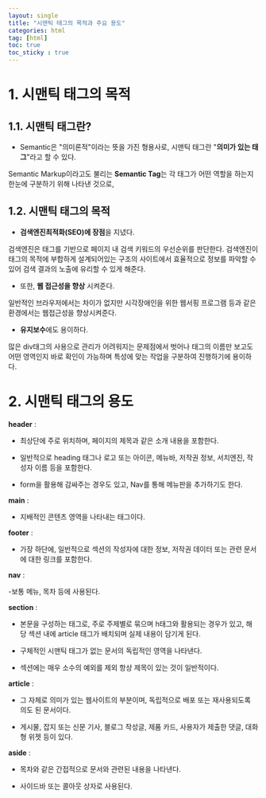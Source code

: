 ```yaml
---
layout: single
title: "시맨틱 태그의 목적과 주요 용도"
categories: html
tag: [html]
toc: true
toc_sticky : true
---
```


# 1. 시맨틱 태그의 목적

## 1.1. 시맨틱 태그란?

- Semantic은 "의미론적"이라는 뜻을 가진 형용사로, 시맨틱 태그란 "**의미가 있는 태그**"라고 할 수 있다.

Semantic Markup이라고도 불리는 **Semantic Tag**는 각 태그가 어떤 역할을 하는지 한눈에 구분하기 위해 나타낸 것으로,

## 1.2. 시맨틱 태그의 목적

- **검색엔진최적화(SEO)에 장점**을 지녔다.

검색엔진은 태그를 기반으로 페이지 내 검색 키워드의 우선순위를 판단한다. 검색엔진이 태그의 목적에 부합하게 설계되어있는 구조의 사이트에서 효율적으로 정보를 파악할 수 있어 검색 결과의 노출에 유리할 수 있게 해준다.



- 또한, **웹 접근성을 향상** 시켜준다.

일반적인 브라우저에서는 차이가 없지만 시각장애인을 위한 웹서핑 프로그램 등과 같은 환경에서는 웹접근성을 향상시켜준다.



- **유지보수**에도 용이하다.

많은 div태그의 사용으로 관리가 어려워지는 문제점에서 벗어나 태그의 이름만 보고도 어떤 영역인지 바로 확인이 가능하며 특성에 맞는 작업을 구분하여 진행하기에 용이하다.




# 2. 시맨틱 태그의 용도

**header** :



- 최상단에 주로 위치하며, 페이지의 제목과 같은 소개 내용을 포함한다.



- 일반적으로 heading 태그나 로고 또는 아이콘, 메뉴바, 저작권 정보, 서치엔진, 작성자 이름 등을 포함한다.



- form을 활용해 감싸주는 경우도 있고, Nav를 통해 메뉴판을 추가하기도 한다.



**main** :



- 지배적인 콘텐츠 영역을 나타내는 태그이다.



**footer** :



- 가장 하단에, 일반적으로 섹션의 작성자에 대한 정보, 저작권 데이터 또는 관련 문서에 대한 링크를 포함한다.



**nav** :



-보통 메뉴, 목차 등에 사용된다.



**section** :



- 본문을 구성하는 태그로, 주로 주제별로 묶으며 h태그와 활용되는 경우가 있고, 해당 섹션 내에 article 태그가 배치되며 실제 내용이 담기게 된다.



- 구체적인 시맨틱 태그가 없는 문서의 독립적인 영역을 나타낸다.



- 섹션에는 매우 소수의 예외를 제외 항상 제목이 있는 것이 일반적이다.



**article** :



- 그 자체로 의미가 있는 웹사이트의 부분이며, 독립적으로 배포 또는 재사용되도록 의도 된 문서이다.



- 게시물, 잡지 또는 신문 기사, 블로그 작성글, 제품 카드, 사용자가 제출한 댓글, 대화형 위젯 등이 있다.



**aside** :



- 목차와 같은 간접적으로 문서와 관련된 내용을 나타낸다.



- 사이드바 또는 콜아웃 상자로 사용된다.